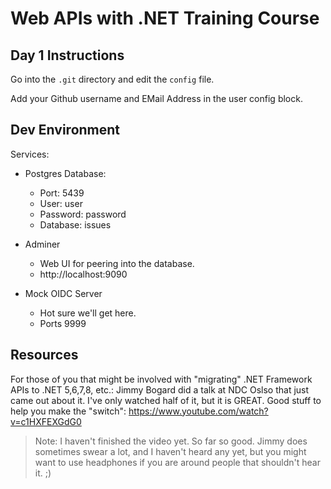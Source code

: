 # Web APIs with .NET Training Course

## Day 1 Instructions

Go into the `.git` directory and edit the `config` file.

Add your Github username and EMail Address in the user config block.

## Dev Environment

Services:
- Postgres Database: 
    - Port: 5439
    - User: user
    - Password: password
    - Database: issues
- Adminer
    - Web UI for peering into the database.
    - http://localhost:9090

- Mock OIDC Server
    - Hot sure we'll get here.
    - Ports 9999

## Resources

For those of you that might be involved with "migrating" .NET Framework APIs to .NET 5,6,7,8, etc.:
Jimmy Bogard did a talk at NDC Oslso that just came out about it. I've only watched half of it, but it is GREAT.
Good stuff to help you make the "switch": https://www.youtube.com/watch?v=c1HXFEXGdG0

> Note: I haven't finished the video yet. So far so good. Jimmy does sometimes swear a lot, and I haven't heard any yet,
but you might want to use headphones if you are around people that shouldn't hear it. ;)